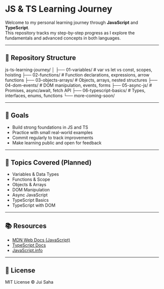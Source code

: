# JS & TS Learning Journey

Welcome to my personal learning journey through **JavaScript** and **TypeScript**.  
This repository tracks my step-by-step progress as I explore the fundamentals and advanced concepts in both languages.

---

## 📁 Repository Structure

js-ts-learning-journey/
│
├── 01-variables/ # var vs let vs const, scopes, hoisting
├── 02-functions/ # Function declarations, expressions, arrow functions
├── 03-objects-arrays/ # Objects, arrays, nested structures
├── 04-dom-events/ # DOM manipulation, events, forms
├── 05-async-js/ # Promises, async/await, fetch API
├── 06-typescript-basics/ # Types, interfaces, enums, functions
└── more-coming-soon/

---

## 🎯 Goals

- Build strong foundations in JS and TS
- Practice with small real-world examples
- Commit regularly to track improvements
- Make learning public and open for feedback

---

## 🧠 Topics Covered (Planned)

-  Variables & Data Types
- Functions & Scope
-  Objects & Arrays
-  DOM Manipulation
-  Async JavaScript
-  TypeScript Basics
-  TypeScript with DOM

---

## 📚 Resources

- [MDN Web Docs (JavaScript)](https://developer.mozilla.org/en-US/docs/Web/JavaScript)
- [TypeScript Docs](https://www.typescriptlang.org/docs/)
- [JavaScript.info](https://javascript.info/)

---

## 🔖 License

MIT License © Jui Saha
